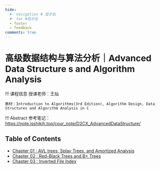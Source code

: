 ```yaml
---
hide:
  #- navigation # 显示右
  #- toc #显示左
  - footer
  - feedback
comments: true
---   
```


# 高级数据结构与算法分析｜Advanced Data Structure s and Algorithm Analysis

!!! 课程信息
	授课老师：王灿
	
	教材：Introduction to Algorithms(3rd Edition), Algorithm Design, Data Structures and Algorithm Analysis in C

!!! Abstract
    参考笔记：https://note.isshikih.top/cour_note/D2CX_AdvancedDataStructure/
## Table of Contents

- [Chapter 01 : AVL trees, Splay Trees, and Amortized Analysis](Chapter%201/)
- [Chapter 02 : Red-Black Trees and B+ Trees](Chapter%202/)
- [Chapter 03 : Inverted File Index](Chapter%203/)